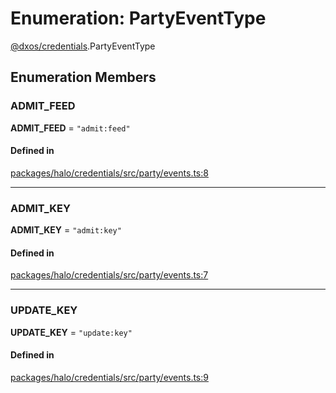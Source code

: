 # Enumeration: PartyEventType

[@dxos/credentials](../modules/dxos_credentials.md).PartyEventType

## Enumeration Members

### ADMIT\_FEED

 **ADMIT\_FEED** = ``"admit:feed"``

#### Defined in

[packages/halo/credentials/src/party/events.ts:8](https://github.com/dxos/dxos/blob/db8188dae/packages/halo/credentials/src/party/events.ts#L8)

___

### ADMIT\_KEY

 **ADMIT\_KEY** = ``"admit:key"``

#### Defined in

[packages/halo/credentials/src/party/events.ts:7](https://github.com/dxos/dxos/blob/db8188dae/packages/halo/credentials/src/party/events.ts#L7)

___

### UPDATE\_KEY

 **UPDATE\_KEY** = ``"update:key"``

#### Defined in

[packages/halo/credentials/src/party/events.ts:9](https://github.com/dxos/dxos/blob/db8188dae/packages/halo/credentials/src/party/events.ts#L9)
